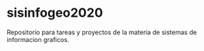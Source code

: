 # sisinfogeo2020
Repositorio para tareas y proyectos de la materia de sistemas de informacion graficos.
